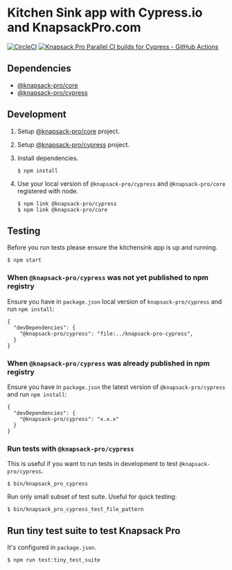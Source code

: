 # Kitchen Sink app with Cypress.io and KnapsackPro.com

[![CircleCI](https://circleci.com/gh/KnapsackPro/cypress-example-kitchensink/tree/knapsack-pro.svg?style=svg)](https://circleci.com/gh/KnapsackPro/cypress-example-kitchensink/tree/knapsack-pro)
[![Knapsack Pro Parallel CI builds for Cypress - GitHub Actions](https://img.shields.io/badge/Knapsack%20Pro-Parallel%20/%20Cypress%20--%20GitHub%20Actions-%230074ff)](https://knapsackpro.com/dashboard/organizations/54/projects/511/test_suites/820/builds)

## Dependencies

- [@knapsack-pro/core](https://github.com/KnapsackPro/knapsack-pro-core-js)
- [@knapsack-pro/cypress](https://github.com/KnapsackPro/knapsack-pro-cypress)

## Development

1. Setup [@knapsack-pro/core](https://github.com/KnapsackPro/knapsack-pro-core-js) project.

2. Setup [@knapsack-pro/cypress](https://github.com/KnapsackPro/knapsack-pro-cypress) project.

3. Install dependencies.

   ```
   $ npm install
   ```

4. Use your local version of `@knapsack-pro/cypress` and `@knapsack-pro/core` registered with node.

   ```
   $ npm link @knapsack-pro/cypress
   $ npm link @knapsack-pro/core
   ```

## Testing

Before you run tests please ensure the kitchensink app is up and running.

```
$ npm start
```

### When `@knapsack-pro/cypress` was not yet published to npm registry

Ensure you have in `package.json` local version of `knapsack-pro/cypress` and run `npm install`:

```
{
  "devDependencies": {
    "@knapsack-pro/cypress": "file:../knapsack-pro-cypress",
  }
}
```

### When `@knapsack-pro/cypress` was already published in npm registry

Ensure you have in `package.json` the latest version of `@knapsack-pro/cypress` and run `npm install`:

```
{
  "devDependencies": {
    "@knapsack-pro/cypress": "x.x.x"
  }
}
```

### Run tests with `@knapsack-pro/cypress`

This is useful if you want to run tests in development to test `@knapsack-pro/cypress`.

```
$ bin/knapsack_pro_cypress
```

Run only small subset of test suite. Useful for quick testing:

```
$ bin/knapsack_pro_cypress_test_file_pattern
```

## Run tiny test suite to test Knapsack Pro

It's configured in `package.json`.

```
$ npm run test:tiny_test_suite
```

